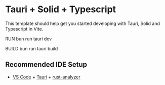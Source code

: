 # Tauri + Solid + Typescript

This template should help get you started developing with Tauri, Solid and Typescript in Vite.

RUN
bun run tauri dev

BUILD
bun run tauri build


## Recommended IDE Setup

- [VS Code](https://code.visualstudio.com/) + [Tauri](https://marketplace.visualstudio.com/items?itemName=tauri-apps.tauri-vscode) + [rust-analyzer](https://marketplace.visualstudio.com/items?itemName=rust-lang.rust-analyzer)
